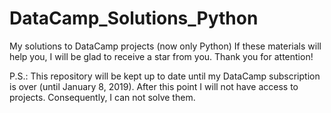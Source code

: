 # DataCamp_Solutions_Python
My solutions to DataCamp projects (now only Python)
If these materials will help you, I will be glad to receive a star from you. Thank you for attention!

P.S.: This repository will be kept up to date until my DataCamp subscription is over (until January 8, 2019). After this point I will not have access to projects. Consequently, I can not solve them.
